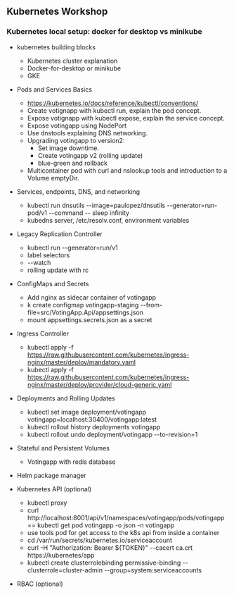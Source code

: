 ## Kubernetes Workshop 

### Kubernetes local setup: docker for desktop vs minikube
*  kubernetes building blocks
    * Kubernetes cluster explanation
    * Docker-for-desktop or minikube
    * GKE

*  Pods and Services Basics
    * https://kubernetes.io/docs/reference/kubectl/conventions/
    * Create votignapp with kubectl run, explain the pod concept.
    * Expose votignapp with kubectl expose, explain the service concept. 
    * Expose votingapp using NodePort
    * Use dnstools explaining DNS networking.
    * Upgrading votingapp to version2:
        * Set image downtime.
        * Create votingapp v2 (rolling update)
        * blue-green and rollback
    * Multicontainer pod with curl and nslookup tools and introduction to a Volume emptyDir.

*  Services, endpoints, DNS, and networking
    * kubectl run dnsutils --image=paulopez/dnsutils --generator=run-pod/v1 --command -- sleep infinity
    * kubedns server, /etc/resolv.conf, environment variables

*  Legacy Replication Controller 
    *  kubectl run --generator=run/v1
    *  label selectors
    *  --watch
    *  rolling update with rc

*  ConfigMaps and Secrets
    * Add nginx as sidecar container of votingapp
    * k create configmap votingapp-staging --from-file=src/VotingApp.Api/appsettings.json
    * mount appsettings.secrets.json as a secret

* Ingress Controller
    * kubectl apply -f https://raw.githubusercontent.com/kubernetes/ingress-nginx/master/deploy/mandatory.yaml
    * kubectl apply -f https://raw.githubusercontent.com/kubernetes/ingress-nginx/master/deploy/provider/cloud-generic.yaml

*  Deployments and Rolling Updates
    * kubectl set image deployment/votingapp votingapp=localhost:30400/votingapp:latest
    * kubectl rollout history deployments votingapp
    * kubectl rollout undo deployment/votingapp --to-revision=1

*  Stateful and Persistent Volumes
    * Votingapp with redis database

* Helm package manager

* Kubernetes API (optional)
    * kubectl proxy
    * curl http://localhost:8001/api/v1/namespaces/votingapp/pods/votingapp  == kubectl get pod votingapp -o json -n votingapp
    * use tools pod for get access to the k8s api from inside a container
    * cd /var/run/secrets/kubernetes.io/serviceaccount
    * curl -H "Authorization: Bearer ${TOKEN}" --cacert ca.crt   https://kubernetes/app
    * kubectl create clusterrolebinding permissive-binding --clusterrole=cluster-admin --group=system:serviceaccounts

* RBAC (optional)
